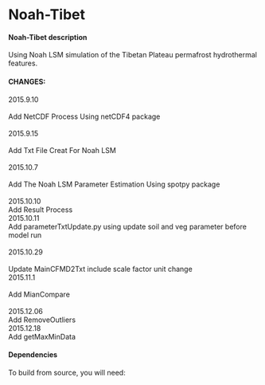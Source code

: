 # Noah-Tibet

#### Noah-Tibet description 
 Using Noah LSM simulation of the Tibetan Plateau permafrost hydrothermal features.
#### CHANGES:<br>  
2015.9.10 <br>  
 Add NetCDF Process Using netCDF4 package <br>  
2015.9.15 <br>  
 Add Txt File Creat For Noah LSM  <br>  
2015.10.7 <br>  
 Add The Noah LSM Parameter Estimation Using spotpy package <br>  
2015.10.10 <br> 
 Add Result Process <br> 
2015.10.11 <br> 
 Add parameterTxtUpdate.py  using update soil and veg parameter before model run <br>    
2015.10.29 <br>  
 Update MainCFMD2Txt include scale factor unit change <br> 
2015.11.1 <br>  
 Add MianCompare  <br>  
2015.12.06 <br>
 Add RemoveOutliers <br>
2015.12.18 <br>
 Add getMaxMinData <br>





#### Dependencies
To build from source, you will need: <br>  

 




 







